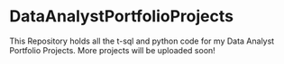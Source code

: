# DataAnalystPortfolioProjects
This Repository holds all the t-sql and python code for my Data Analyst Portfolio Projects.
More projects will be uploaded soon!
